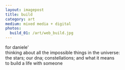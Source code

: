 ```yaml
---
layout: imagepost
title: build
category: art
medium: mixed media + digital
photos: 
  build_01: /art/web_build.jpg
---
```


for daniele'<br>
thinking about all the impossible things in the universe:<br>
the stars; our dna; constellations; and what it means<br>
to build a life with someone<br>
